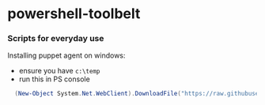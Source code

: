 # powershell-toolbelt
### Scripts for everyday use

Installing puppet agent on windows:
- ensure you have `c:\temp`
- run this in PS console

````powershell
  (New-Object System.Net.WebClient).DownloadFile("https://raw.githubusercontent.com/noma4i/powershell-toolbelt/master/puppet.ps1", "c:\temp\puppet.ps1") | powershell c:\temp\puppet.ps1
````

